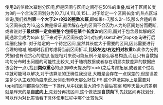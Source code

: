 使用2的倍数次幂划分区间,但是区间与区间之间存在50%的重叠,如对于区间长度为8的一个合法区间划分为[0,7],[4,11],[8,15]...
对于给定一个区间长度r的热点区域查询,我们找到**第一个大于2*r的2的整数次幂**,即如果r=7,那么2r=15,那么合适的查询区间长度为16,这么做是保证,最优解存在的区间不会因为人为的区间划分而截断,或者说对于**最优解一定会被整个包括在某个长度2r**的区间,而对于包含最优解的区间通常会成为topk
接下来对于该区间长度(2r)对应的sketch进行topk查询进行后续细化操作:
对于给定的一个待定区间,显然其长度大于需要的区间,因此需要进行合理的缩减,缩减时我们考虑将当前区间折半,**比较左边/右边相对权重**以此作为分割凭据(也有点贪心的意思,但是相对来说可能反例不是那么容易构造,而且只有当数据均匀分布时出问题的可能性比较大,对于随机数据或者存在明显次数差异的数据应该会好一点),找到**类似重心**的点(即昨天提及的truck)之后考虑拓展,或者这个过程中就可能可以解决,对于该算法的正确性我没证,大概是会存在一点误差的,但是误差差多少从主观的角度来说,反例没有昨天那么好找
PS:这个算法实际上是需要对topk的区间都类似的做一下操作,从中找到最大的作为最后答案
和昨天最大的差别就是昨天的是**自底向上**,先划分再找区间,这个做法是**自顶向下**,先找区间再找划分,可以作为对比实验看下具体使用过程中哪个比较优秀